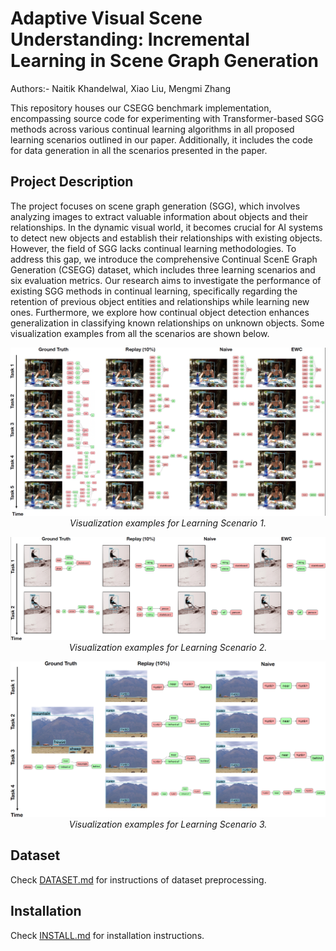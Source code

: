 # Adaptive Visual Scene Understanding: Incremental Learning in Scene Graph Generation

Authors:- Naitik Khandelwal, Xiao Liu, Mengmi Zhang

This repository houses our CSEGG benchmark implementation, encompassing source code for experimenting with Transformer-based SGG methods across various continual learning algorithms in all proposed learning scenarios outlined in our paper. Additionally, it includes the code for data generation in all the scenarios presented in the paper.

## Project Description 

The project focuses on scene graph generation (SGG), which involves analyzing images to extract valuable information about objects and their relationships. In the dynamic visual world, it becomes crucial for AI systems to detect new objects and establish their relationships with existing objects. However, the field of SGG lacks continual learning methodologies. To address this gap, we introduce the comprehensive Continual ScenE Graph Generation (CSEGG) dataset, which includes three learning scenarios and six evaluation metrics. Our research aims to investigate the performance of existing SGG methods in continual learning, specifically regarding the retention of previous object entities and relationships while learning new ones. Furthermore, we explore how continual object detection enhances generalization in classifying known relationships on unknown objects. Some visualization examples from all the scenarios are shown below.

<p align="center">
  <img src="samples/viz_S1.png" alt="Figure Description" />
  <br />
  <em>Visualization examples for Learning Scenario 1.</em>
</p>

<p align="center">
  <img src="samples/viz_S2.png" alt="Figure Description" />
  <br />
  <em>Visualization examples for Learning Scenario 2.</em>
</p>

<p align="center">
  <img src="samples/viz_S3.png" alt="Figure Description" />
  <br />
  <em>Visualization examples for Learning Scenario 3.</em>
</p>

## Dataset

Check [DATASET.md](DATASET.md) for instructions of dataset preprocessing.

## Installation
Check [INSTALL.md](INSTALL.md) for installation instructions.





